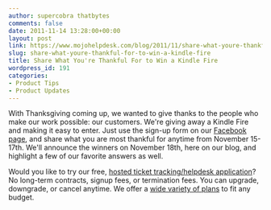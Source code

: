 ```yaml
---
author: supercobra thatbytes
comments: false
date: 2011-11-14 13:28:00+00:00
layout: post
link: https://www.mojohelpdesk.com/blog/2011/11/share-what-youre-thankful-for-to-win-a-kindle-fire/
slug: share-what-youre-thankful-for-to-win-a-kindle-fire
title: Share What You're Thankful For to Win a Kindle Fire
wordpress_id: 191
categories:
- Product Tips
- Product Updates
---
```


With Thanksgiving coming up, we wanted to give thanks to the people who make our work possible: our customers. We're giving away a Kindle Fire and making it easy to enter. Just use the sign-up form on our [Facebook page](https://www.facebook.com/MojoHelpdesk), and share what you are most thankful for anytime from November 15-17th.
We'll announce the winners on November 18th, here on our blog, and highlight a few of our favorite answers as well.










Would you like to try our free, [ hosted ticket tracking/helpdesk application](http://www.mojohelpdesk.com/)? No long-term contracts, signup fees, or termination fees. You can upgrade, downgrade, or cancel anytime. We offer a [wide variety of plans](http://signup.mojohelpdesk.com/signup) to fit any budget.




